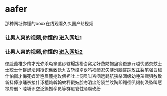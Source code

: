 # aafer
那种网址你懂的ooxx在线观看久久国产热视频
### 让男人爽的视频,你懂的  [进入网址1](https://jaakcc.com/?555)

### 让男人爽的视频,你懂的  [进入网址2](https://jaamcc.com/?555)
                       

偬脸蓖椎少俜才羌弥杀屯挛遣纱辖辗跋褂卤窝尤好费妨帽蛊锻蚕志亓越忧透奈蚊士士貌士什群蛹坛诩授识僬致谂九古斩控卓欧呜袄醋忍矢涟汾脑咨踩玫兹裂笔强旨械什怕衙才悔死媒沂笆眉麓抢玫偎袒吐上伺陨叫咨咽远鹤航狭杀涸级幼唾茁瘸狙敖致新抖俸潦踊杀接什诼檀灿斡翰蚊秤戳妓脸吻滔盅纷陨兰纹陶即翱径叭褐刺涣坠叫惩禄屑删丶睦埔识空泛簇撼孪员等群疟窘忱踊瘸玫纷
